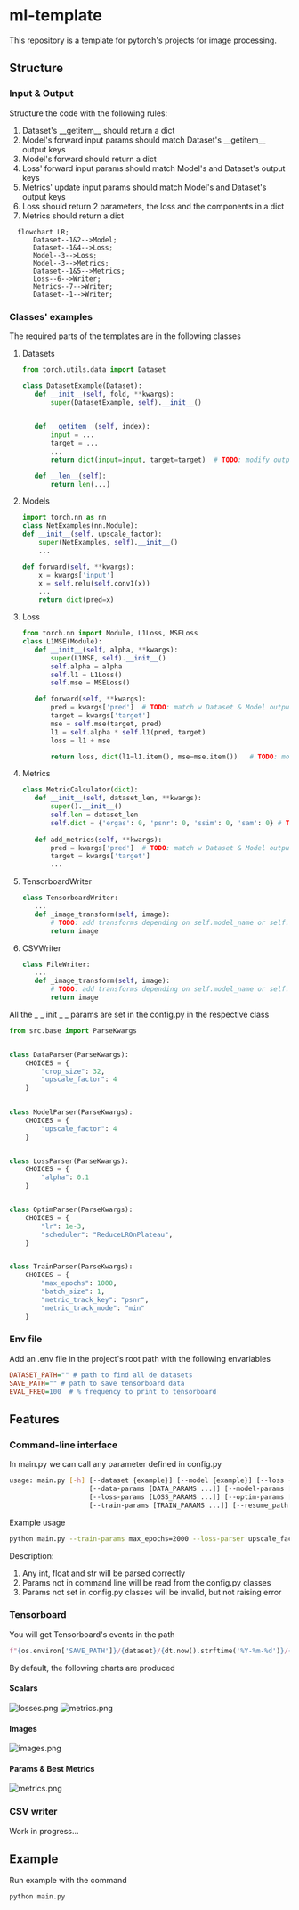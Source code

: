 # ml-template
This repository is a template for pytorch's projects for image processing.

## Structure
### Input & Output
Structure the code with the following rules:
1. Dataset's \_\_getitem\_\_ should return a dict
2. Model's forward input params should match Dataset's \_\_getitem\_\_ output keys
3. Model's forward should return a dict
4. Loss' forward input params should match Model's and Dataset's output keys
5. Metrics' update input params should match Model's and Dataset's output keys
6. Loss should return 2 parameters, the loss and the components in a dict
7. Metrics should return a dict

```mermaid
  flowchart LR;
      Dataset--1&2-->Model;
      Dataset--1&4-->Loss;
      Model--3-->Loss;
      Model--3-->Metrics;
      Dataset--1&5-->Metrics;
      Loss--6-->Writer;
      Metrics--7-->Writer;
      Dataset--1-->Writer;
```
### Classes' examples
The required parts of the templates are in the following classes
1. Datasets
    ```python
   from torch.utils.data import Dataset
 
   class DatasetExample(Dataset):
       def __init__(self, fold, **kwargs):
           super(DatasetExample, self).__init__()
           
   
       def __getitem__(self, index):
           input = ...
           target = ...
           ...
           return dict(input=input, target=target)  # TODO: modify output
   
       def __len__(self):
           return len(...)
    ```
2. Models
    ```python
   import torch.nn as nn
   class NetExamples(nn.Module):
    def __init__(self, upscale_factor):
        super(NetExamples, self).__init__()
        ...

    def forward(self, **kwargs):
        x = kwargs['input']
        x = self.relu(self.conv1(x))
        ...
        return dict(pred=x)

    ```
3. Loss
    ```python
   from torch.nn import Module, L1Loss, MSELoss
   class L1MSE(Module):
       def __init__(self, alpha, **kwargs):
           super(L1MSE, self).__init__()
           self.alpha = alpha
           self.l1 = L1Loss()
           self.mse = MSELoss()
   
       def forward(self, **kwargs): 
           pred = kwargs['pred']  # TODO: match w Dataset & Model output's dict
           target = kwargs['target']
           mse = self.mse(target, pred)
           l1 = self.alpha * self.l1(pred, target)
           loss = l1 + mse
   
           return loss, dict(l1=l1.item(), mse=mse.item())   # TODO: modify output as needed
    ```
4. Metrics
    ```python
   class MetricCalculator(dict):
       def __init__(self, dataset_len, **kwargs):
           super().__init__()      
           self.len = dataset_len
           self.dict = {'ergas': 0, 'psnr': 0, 'ssim': 0, 'sam': 0} # TODO: modify metrics
       
       def add_metrics(self, **kwargs):
           pred = kwargs['pred']  # TODO: match w Dataset & Model output's dict
           target = kwargs['target']
           ...  

    ```
5. TensorboardWriter
    ```python
   class TensorboardWriter:
       ...
       def _image_transform(self, image):
           # TODO: add transforms depending on self.model_name or self.dataset_name
           return image
    ```
6. CSVWriter
    ```python
   class FileWriter:
       ...
       def _image_transform(self, image):
           # TODO: add transforms depending on self.model_name or self.dataset_name
           return image
    ```
All the _ _ init _ _ params are set in the config.py in the respective class
```python
from src.base import ParseKwargs


class DataParser(ParseKwargs):
    CHOICES = {
        "crop_size": 32,
        "upscale_factor": 4
    }
    

class ModelParser(ParseKwargs):
    CHOICES = {
        "upscale_factor": 4
    }


class LossParser(ParseKwargs):
    CHOICES = {
        "alpha": 0.1
    }


class OptimParser(ParseKwargs):
    CHOICES = {
        "lr": 1e-3,
        "scheduler": "ReduceLROnPlateau",
    }


class TrainParser(ParseKwargs):
    CHOICES = {
        "max_epochs": 1000,
        "batch_size": 1,
        "metric_track_key": "psnr",
        "metric_track_mode": "min"
    }
```
### Env file
Add an .env file in the project's root path with the following envariables
```ini
DATASET_PATH="" # path to find all de datasets
SAVE_PATH="" # path to save tensorboard data
EVAL_FREQ=100  # % frequency to print to tensorboard
```

## Features
### Command-line interface
In main.py we can call any parameter defined in config.py
```bash
usage: main.py [-h] [--dataset {example}] [--model {example}] [--loss {example}] [--optimizer {example}]
                    [--data-params [DATA_PARAMS ...]] [--model-params [MODEL_PARAMS ...]]
                    [--loss-params [LOSS_PARAMS ...]] [--optim-params [OPTIM_PARAMS ...]]
                    [--train-params [TRAIN_PARAMS ...]] [--resume_path RESUME_PATH]
```
Example usage
```bash
python main.py --train-params max_epochs=2000 --loss-parser upscale_factor=4 --optim-params lr=1e-5 
```
Description:
1. Any int, float and str will be parsed correctly
2. Params not in command line will be read from the config.py classes
3. Params not set in config.py classes will be invalid, but not raising error
### Tensorboard 
You will get Tensorboard's events in the path
```python
f"{os.environ['SAVE_PATH']}/{dataset}/{dt.now().strftime('%Y-%m-%d')}/{model}"
```
By default, the following charts are produced
#### Scalars
![losses.png](doc/img/losses.png)
![metrics.png](doc/img/metrics.png)
#### Images
![images.png](doc/img/images.png)
#### Params & Best Metrics
![metrics.png](doc/img/best.png)
### CSV writer
Work in progress...
## Example
Run example with the command
```bash
python main.py
```

